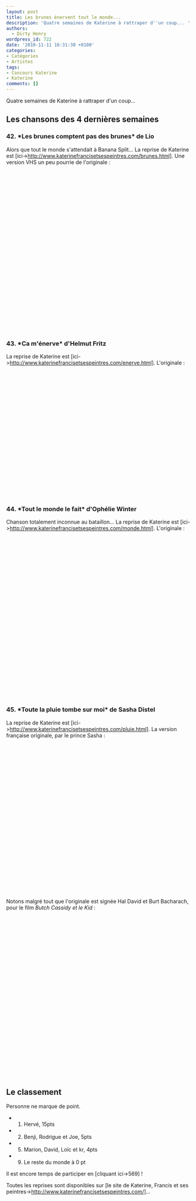 ```yaml
---
layout: post
title: Les brunes énervent tout le monde...
description: 'Quatre semaines de Katerine à rattraper d''un coup... '
authors:
  - Dirty Henry
wordpress_id: 722
date: '2010-11-11 16:31:30 +0100'
categories:
- Catégories
- Artistes
tags:
- Concours Katerine
- Katerine
comments: []
---
```

Quatre semaines de Katerine à rattraper d'un coup...

<h2>Les chansons des 4 dernières semaines</h2>

<h3>42. *Les brunes comptent pas des brunes* de Lio</h3>

Alors que tout le monde s'attendait à Banana Split... La reprise de Katerine est [ici->http://www.katerinefrancisetsespeintres.com/brunes.html]. Une version VHS un peu pourrie de l'originale :

<object width="500" height="400"><param name="movie" value="http://www.youtube.com/v/Fdu4jmtzb-8?fs=1&hl=fr_FR"></param><param name="allowFullScreen" value="true"></param><param name="allowscriptaccess" value="always"></param><embed src="http://www.youtube.com/v/Fdu4jmtzb-8?fs=1&hl=fr_FR" type="application/x-shockwave-flash" allowscriptaccess="always" allowfullscreen="true" width="500" height="400"></embed></object>

&nbsp;

<h3>43. *Ca m'énerve* d'Helmut Fritz</h3>

La reprise de Katerine est [ici->http://www.katerinefrancisetsespeintres.com/enerve.html]. L'originale :

<object width="500" height="306"><param name="movie" value="http://www.youtube.com/v/iLv-LEO178c?fs=1&hl=fr_FR"></param><param name="allowFullScreen" value="true"></param><param name="allowscriptaccess" value="always"></param><embed src="http://www.youtube.com/v/iLv-LEO178c?fs=1&hl=fr_FR" type="application/x-shockwave-flash" allowscriptaccess="always" allowfullscreen="true" width="500" height="306"></embed></object>

&nbsp;

<h3>44. *Tout le monde le fait* d'Ophélie Winter</h3>

Chanson totalement inconnue au bataillon... La reprise de Katerine est [ici->http://www.katerinefrancisetsespeintres.com/monde.html]. L'originale :

<object width="500" height="400"><param name="movie" value="http://www.youtube.com/v/cGGp54buqlw?fs=1&hl=fr_FR"></param><param name="allowFullScreen" value="true"></param><param name="allowscriptaccess" value="always"></param><embed src="http://www.youtube.com/v/cGGp54buqlw?fs=1&hl=fr_FR" type="application/x-shockwave-flash" allowscriptaccess="always" allowfullscreen="true" width="500" height="400"></embed></object>

&nbsp;

<h3>45. *Toute la pluie tombe sur moi* de Sasha Distel</h3>

La reprise de Katerine est [ici->http://www.katerinefrancisetsespeintres.com/pluie.html]. La version française originale, par le prince Sasha :

<object width="500" height="400"><param name="movie" value="http://www.youtube.com/v/p_GZXN6porg?fs=1&hl=fr_FR"></param><param name="allowFullScreen" value="true"></param><param name="allowscriptaccess" value="always"></param><embed src="http://www.youtube.com/v/p_GZXN6porg?fs=1&hl=fr_FR" type="application/x-shockwave-flash" allowscriptaccess="always" allowfullscreen="true" width="500" height="400"></embed></object>

Notons malgré tout que l'originale est signée Hal David et Burt Bacharach, pour le film *Butch Cassidy et le Kid* :

<object width="500" height="400"><param name="movie" value="http://www.youtube.com/v/VILWkqlQLWk?fs=1&hl=fr_FR"></param><param name="allowFullScreen" value="true"></param><param name="allowscriptaccess" value="always"></param><embed src="http://www.youtube.com/v/VILWkqlQLWk?fs=1&hl=fr_FR" type="application/x-shockwave-flash" allowscriptaccess="always" allowfullscreen="true" width="500" height="400"></embed></object>

&nbsp;

<h2>Le classement</h2>

Personne ne marque de point.

- 1. Hervé, 15pts
- 2. Benji, Rodrigue et Joe, 5pts
- 5. Marion, David, Loïc et kr, 4pts
- 9. Le reste du monde à 0 pt

Il est encore temps de participer en [cliquant ici->569] !

Toutes les reprises sont disponibles sur [le site de Katerine, Francis et ses peintres->http://www.katerinefrancisetsespeintres.com/]...

